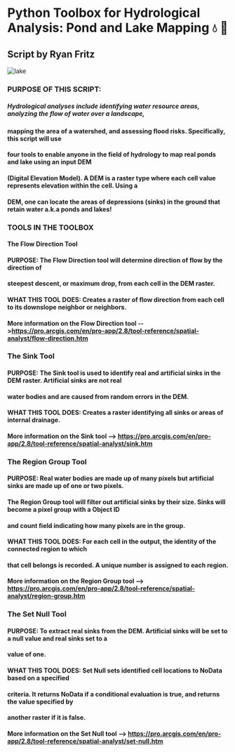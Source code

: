 #                         **Python Toolbox for Hydrological Analysis: Pond and Lake Mapping :droplet: :fishing_pole_and_fish:**
##                                                             Script by Ryan Fritz

![lake](https://pro.arcgis.com/en/pro-app/2.8/tool-reference/spatial-analyst/GUID-F7126CF0-5666-4C0C-976E-8F29FB7AE0AB-web.gif)


### PURPOSE OF THIS SCRIPT:
##### Hydrological analyses include identifying water resource areas, analyzing the flow of water over a landscape,
#### mapping the area of a watershed, and assessing flood risks. Specifically, this script will use
#### four tools to enable anyone in the field of hydrology to map real ponds and lake using an input DEM
#### (Digital Elevation Model). A DEM is a raster type where each cell value represents elevation within the cell. Using a
#### DEM, one can locate the areas of depressions (sinks) in the ground that retain water a.k.a ponds and lakes!

###                                       **TOOLS IN THE TOOLBOX**

#### **The Flow Direction Tool**
#### PURPOSE: The Flow Direction tool will determine direction of flow by the direction of
#### steepest descent, or maximum drop, from each cell in the DEM raster.
#### WHAT THIS TOOL DOES: Creates a raster of flow direction from each cell to its downslope neighbor or neighbors.
#### More information on the Flow Direction tool -->https://pro.arcgis.com/en/pro-app/2.8/tool-reference/spatial-analyst/flow-direction.htm

### The Sink Tool
#### PURPOSE: The Sink tool is used to identify real and artificial sinks in the DEM raster. Artificial sinks are not real
#### water bodies and are caused from random errors in the DEM.
#### WHAT THIS TOOL DOES: Creates a raster identifying all sinks or areas of internal drainage.
#### More information on the Sink tool --> https://pro.arcgis.com/en/pro-app/2.8/tool-reference/spatial-analyst/sink.htm

### The Region Group Tool
#### PURPOSE: Real water bodies are made up of many pixels but artificial sinks are made up of one or two pixels.
#### The Region Group tool will filter out artificial sinks by their size. Sinks will become a pixel group with a Object ID
#### and count field indicating how many pixels are in the group.
#### WHAT THIS TOOL DOES: For each cell in the output, the identity of the connected region to which
#### that cell belongs is recorded. A unique number is assigned to each region.
#### More information on the Region Group tool --> https://pro.arcgis.com/en/pro-app/2.8/tool-reference/spatial-analyst/region-group.htm

### The Set Null Tool
#### PURPOSE: To extract real sinks from the DEM. Artificial sinks will be set to a null value and real sinks set to a
#### value of one.
#### WHAT THIS TOOL DOES: Set Null sets identified cell locations to NoData based on a specified
#### criteria. It returns NoData if a conditional evaluation is true, and returns the value specified by
#### another raster if it is false.
#### More information on the Set Null tool --> https://pro.arcgis.com/en/pro-app/2.8/tool-reference/spatial-analyst/set-null.htm
